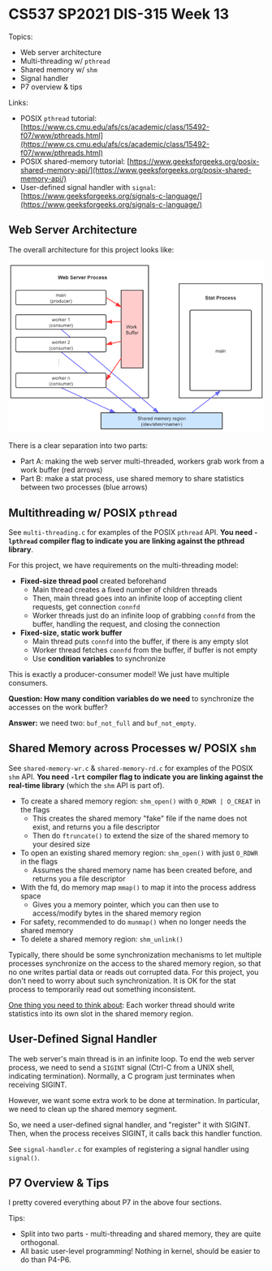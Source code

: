 # CS537 SP2021 DIS-315 Week 13

<!-- Copyright 2021 Guanzhou Hu -->

Topics:

- Web server architecture
- Multi-threading w/ `pthread`
- Shared memory w/ `shm`
- Signal handler
- P7 overview & tips

Links:

- POSIX `pthread` tutorial: [https://www.cs.cmu.edu/afs/cs/academic/class/15492-f07/www/pthreads.html](https://www.cs.cmu.edu/afs/cs/academic/class/15492-f07/www/pthreads.html)
- POSIX shared-memory tutorial: [https://www.geeksforgeeks.org/posix-shared-memory-api/](https://www.geeksforgeeks.org/posix-shared-memory-api/)
- User-defined signal handler with `signal`: [https://www.geeksforgeeks.org/signals-c-language/](https://www.geeksforgeeks.org/signals-c-language/)

## Web Server Architecture

The overall architecture for this project looks like:

![WebServer](web-server-architecture.png)

There is a clear separation into two parts:

- Part A: making the web server multi-threaded, workers grab work from a work buffer (red arrows)
- Part B: make a stat process, use shared memory to share statistics between two processes (blue arrows)

## Multithreading w/ POSIX `pthread`

See `multi-threading.c` for examples of the POSIX `pthread` API. **You need `-lpthread` compiler flag to indicate you are linking against the pthread library**.

For this project, we have requirements on the multi-threading model:
- **Fixed-size thread pool** created beforehand
    - Main thread creates a fixed number of children threads
    - Then, main thread goes into an infinite loop of accepting client requests, get connection `connfd`
    - Worker threads just do an infinite loop of grabbing `connfd` from the buffer, handling the request, and closing the connection
- **Fixed-size, static work buffer**
    - Main thread puts `connfd` into the buffer, if there is any empty slot
    - Worker thread fetches `connfd` from the buffer, if buffer is not empty
    - Use **condition variables** to synchronize

This is exactly a producer-consumer model! We just have multiple consumers.

**Question: How many condition variables do we need** to synchronize the accesses on the work buffer?

**Answer:** we need two: `buf_not_full` and `buf_not_empty`.

## Shared Memory across Processes w/ POSIX `shm`

See `shared-memory-wr.c` & `shared-memory-rd.c` for examples of the POSIX `shm` API. **You need `-lrt` compiler flag to indicate you are linking against the real-time library** (which the `shm` API is part of).

- To create a shared memory region: `shm_open()` with `O_RDWR | O_CREAT` in the flags
    - This creates the shared memory "fake" file if the name does not exist, and returns you a file descriptor
    - Then do `ftruncate()` to extend the size of the shared memory to your desired size
- To open an existing shared memory region: `shm_open()` with just `O_RDWR` in the flags
    - Assumes the shared memory name has been created before, and returns you a file descriptor
- With the fd, do memory map `mmap()` to map it into the process address space
    - Gives you a memory pointer, which you can then use to access/modify bytes in the shared memory region
- For safety, recommended to do `munmap()` when no longer needs the shared memory
- To delete a shared memory region: `shm_unlink()`

Typically, there should be some synchronization mechanisms to let multiple processes synchronize on the access to the shared memory region, so that no one writes partial data or reads out corrupted data. For this project, you don't need to worry about such synchronization. It is OK for the stat process to temporarily read out something inconsistent.

<ins>One thing you need to think about</ins>: Each worker thread should write statistics into its own slot in the shared memory region.

## User-Defined Signal Handler

The web server's main thread is in an infinite loop. To end the web server process, we need to send a `SIGINT` signal (Ctrl-C from a UNIX shell, indicating termination). Normally, a C program just terminates when receiving SIGINT.

However, we want some extra work to be done at termination. In particular, we need to clean up the shared memory segment.

So, we need a user-defined signal handler, and "register" it with SIGINT. Then, when the process receives SIGINT, it calls back this handler function.

See `signal-handler.c` for examples of registering a signal handler using `signal()`.

## P7 Overview & Tips

I pretty covered everything about P7 in the above four sections.

Tips:
- Split into two parts - multi-threading and shared memory, they are quite orthogonal.
- All basic user-level programming! Nothing in kernel, should be easier to do than P4-P6.

